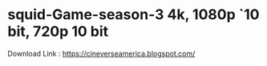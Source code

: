 # squid-Game-season-3 4k, 1080p `10 bit, 720p 10 bit
Download Link : https://cineverseamerica.blogspot.com/
